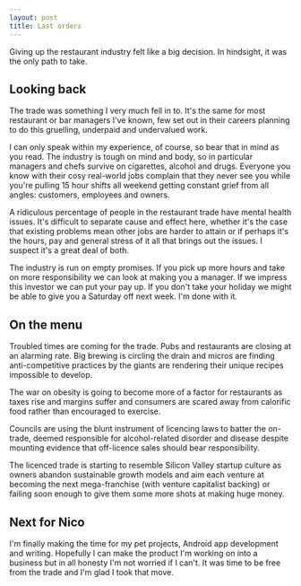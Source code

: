 ```yaml
---
layout: post
title: Last orders
---
```


Giving up the restaurant industry felt like a big decision. In hindsight, it was the only path to take.

## Looking back

The trade was something I very much fell in to. It's the same for most restaurant or bar managers I've known, few set out in their careers planning to do this gruelling, underpaid and undervalued work.

I can only speak within my experience, of course, so bear that in mind as you read. The industry is tough on mind and body, so in particular managers and chefs survive on cigarettes, alcohol and drugs. Everyone you know with their cosy real-world jobs complain that they never see you while you're pulling 15 hour shifts all weekend getting constant grief from all angles: customers, employees and owners.

A ridiculous percentage of people in the restaurant trade have mental health issues. It's difficult to separate cause and effect here, whether it's the case that existing problems mean other jobs are harder to attain or if perhaps it's the hours, pay and general stress of it all that brings out the issues. I suspect it's a great deal of both.

The industry is run on empty promises. If you pick up more hours and take on more responsibility we can look at making you a manager. If we impress this investor we can put your pay up. If you don't take your holiday we might be able to give you a Saturday off next week. I'm done with it.

## On the menu

Troubled times are coming for the trade. Pubs and restaurants are closing at an alarming rate. Big brewing is circling the drain and micros are finding anti-competitive practices by the giants are rendering their unique recipes impossible to develop.

The war on obesity is going to become more of a factor for restaurants as taxes rise and margins suffer and consumers are scared away from calorific food rather than encouraged to exercise.

Councils are using the blunt instrument of licencing laws to batter the on-trade, deemed responsible for alcohol-related disorder and disease despite mounting evidence that off-licence sales should bear responsibility.

The licenced trade is starting to resemble Silicon Valley startup culture as owners abandon sustainable growth models and aim each venture at becoming the next mega-franchise (with venture capitalist backing) or failing soon enough to give them some more shots at making huge money.

## Next for Nico

I'm finally making the time for my pet projects, Android app development and writing. Hopefully I can make the product I'm working on into a business but in all honesty I'm not worried if I can't. It was time to be free from the trade and I'm glad I took that move.